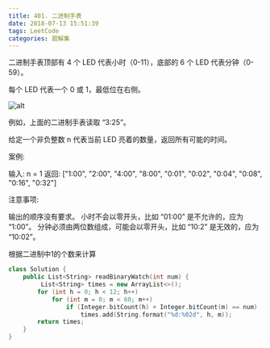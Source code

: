 ```yaml
---
title: 401. 二进制手表
date: 2018-07-13 15:51:39
tags: LeetCode
categories: 题解集
---
```


二进制手表顶部有 4 个 LED 代表小时（0-11），底部的 6 个 LED 代表分钟（0-59）。

每个 LED 代表一个 0 或 1，最低位在右侧。

![alt](https://upload.wikimedia.org/wikipedia/commons/8/8b/Binary_clock_samui_moon.jpg)

例如，上面的二进制手表读取 “3:25”。

给定一个非负整数 n 代表当前 LED 亮着的数量，返回所有可能的时间。

案例:

输入: n = 1
返回: ["1:00", "2:00", "4:00", "8:00", "0:01", "0:02", "0:04", "0:08", "0:16", "0:32"]
 

注意事项:

输出的顺序没有要求。
小时不会以零开头，比如 “01:00” 是不允许的，应为 “1:00”。
分钟必须由两位数组成，可能会以零开头，比如 “10:2” 是无效的，应为 “10:02”。

根据二进制中1的个数来计算
```cpp
class Solution {
    public List<String> readBinaryWatch(int num) {
         List<String> times = new ArrayList<>();
        for (int h = 0; h < 12; h++)
            for (int m = 0; m < 60; m++)
                if (Integer.bitCount(h) + Integer.bitCount(m) == num)
                    times.add(String.format("%d:%02d", h, m));
        return times;
    }
}
```